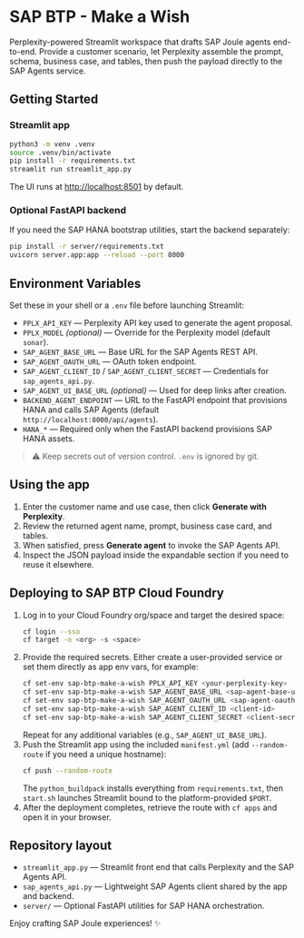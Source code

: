 # SAP BTP - Make a Wish

Perplexity-powered Streamlit workspace that drafts SAP Joule agents end-to-end. Provide a customer scenario, let Perplexity assemble the prompt, schema, business case, and tables, then push the payload directly to the SAP Agents service.

## Getting Started

### Streamlit app
```bash
python3 -m venv .venv
source .venv/bin/activate
pip install -r requirements.txt
streamlit run streamlit_app.py
```
The UI runs at <http://localhost:8501> by default.

### Optional FastAPI backend
If you need the SAP HANA bootstrap utilities, start the backend separately:
```bash
pip install -r server/requirements.txt
uvicorn server.app:app --reload --port 8000
```

## Environment Variables
Set these in your shell or a `.env` file before launching Streamlit:

- `PPLX_API_KEY` — Perplexity API key used to generate the agent proposal.
- `PPLX_MODEL` *(optional)* — Override for the Perplexity model (default `sonar`).
- `SAP_AGENT_BASE_URL` — Base URL for the SAP Agents REST API.
- `SAP_AGENT_OAUTH_URL` — OAuth token endpoint.
- `SAP_AGENT_CLIENT_ID` / `SAP_AGENT_CLIENT_SECRET` — Credentials for `sap_agents_api.py`.
- `SAP_AGENT_UI_BASE_URL` *(optional)* — Used for deep links after creation.
- `BACKEND_AGENT_ENDPOINT` — URL to the FastAPI endpoint that provisions HANA and calls SAP Agents (default `http://localhost:8000/api/agents`).
- `HANA_*` — Required only when the FastAPI backend provisions SAP HANA assets.

> ⚠️ Keep secrets out of version control. `.env` is ignored by git.

## Using the app
1. Enter the customer name and use case, then click **Generate with Perplexity**.
2. Review the returned agent name, prompt, business case card, and tables.
3. When satisfied, press **Generate agent** to invoke the SAP Agents API.
4. Inspect the JSON payload inside the expandable section if you need to reuse it elsewhere.

## Deploying to SAP BTP Cloud Foundry
1. Log in to your Cloud Foundry org/space and target the desired space:
   ```bash
   cf login --sso
   cf target -o <org> -s <space>
   ```
2. Provide the required secrets. Either create a user-provided service or set them directly as app env vars, for example:
   ```bash
   cf set-env sap-btp-make-a-wish PPLX_API_KEY <your-perplexity-key>
   cf set-env sap-btp-make-a-wish SAP_AGENT_BASE_URL <sap-agent-base-url>
   cf set-env sap-btp-make-a-wish SAP_AGENT_OAUTH_URL <sap-agent-oauth-url>
   cf set-env sap-btp-make-a-wish SAP_AGENT_CLIENT_ID <client-id>
   cf set-env sap-btp-make-a-wish SAP_AGENT_CLIENT_SECRET <client-secret>
   ```
   Repeat for any additional variables (e.g., `SAP_AGENT_UI_BASE_URL`).
3. Push the Streamlit app using the included `manifest.yml` (add `--random-route` if you need a unique hostname):
   ```bash
   cf push --random-route
   ```
   The `python_buildpack` installs everything from `requirements.txt`, then `start.sh` launches Streamlit bound to the platform-provided `$PORT`.
4. After the deployment completes, retrieve the route with `cf apps` and open it in your browser.

## Repository layout
- `streamlit_app.py` — Streamlit front end that calls Perplexity and the SAP Agents API.
- `sap_agents_api.py` — Lightweight SAP Agents client shared by the app and backend.
- `server/` — Optional FastAPI utilities for SAP HANA orchestration.

Enjoy crafting SAP Joule experiences! ✨
